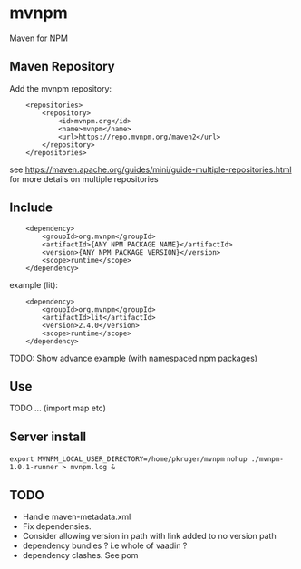 # mvnpm
Maven for NPM

## Maven Repository

Add the mvnpm repository:

```
    <repositories>
        <repository>
            <id>mvnpm.org</id>
            <name>mvnpm</name>
            <url>https://repo.mvnpm.org/maven2</url>
        </repository>
    </repositories>
```

see https://maven.apache.org/guides/mini/guide-multiple-repositories.html for more details on multiple repositories

## Include

```
    <dependency>
        <groupId>org.mvnpm</groupId>
        <artifactId>{ANY NPM PACKAGE NAME}</artifactId>
        <version>{ANY NPM PACKAGE VERSION}</version>
        <scope>runtime</scope>
    </dependency>
```

example (lit):

```
    <dependency>
        <groupId>org.mvnpm</groupId>
        <artifactId>lit</artifactId>
        <version>2.4.0</version>
        <scope>runtime</scope>
    </dependency>
```

TODO: Show advance example (with namespaced npm packages)

## Use 

TODO ... (import map etc)

## Server install

`export MVNPM_LOCAL_USER_DIRECTORY=/home/pkruger/mvnpm`
`nohup ./mvnpm-1.0.1-runner > mvnpm.log &`

## TODO

- Handle maven-metadata.xml
- Fix dependensies.
- Consider allowing version in path with link added to no version path
- dependency bundles ? i.e whole of vaadin ?
- dependency clashes. See pom

